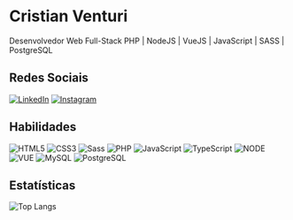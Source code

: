 # Cristian Venturi
Desenvolvedor Web Full-Stack PHP | NodeJS | VueJS | JavaScript | SASS | PostgreSQL 

## Redes Sociais
[![LinkedIn](https://img.shields.io/badge/LinkedIn-000?style=for-the-badge&logo=linkedin&logoColor=0E76A8)](https://www.linkedin.com/in/cristian-venturi-3aa689119/) 
[![Instagram](https://img.shields.io/badge/Instagram-000?style=for-the-badge&logo=instagram)](https://www.instagram.com/crisventuri/)

## Habilidades
![HTML5](https://img.shields.io/badge/HTML5-000?style=for-the-badge&logo=html5) 
![CSS3](https://img.shields.io/badge/CSS3-000?style=for-the-badge&logo=css3&logoColor=264CE4)
![Sass](https://img.shields.io/badge/Sass-000?style=for-the-badge&logo=sass)
![PHP](https://img.shields.io/badge/PHP-000?style=for-the-badge&logo=php)
![JavaScript](https://img.shields.io/badge/JavaScript-000?style=for-the-badge&logo=javascript)
![TypeScript](https://img.shields.io/badge/TypeScript-000?style=for-the-badge&logo=typescript)
![NODE](https://img.shields.io/badge/NODE-000?style=for-the-badge&logo=nodedotjs)
![VUE](https://img.shields.io/badge/VUE-000?style=for-the-badge&logo=vuedotjs)
![MySQL](https://img.shields.io/badge/MySQL-000?style=for-the-badge&logo=mysql)
![PostgreSQL](https://img.shields.io/badge/PostgreSQL-000?style=for-the-badge&logo=postgresql)

## Estatísticas 
![Top Langs](https://github-readme-stats-git-masterrstaa-rickstaa.vercel.app/api/top-langs/?username=cristianventuri&bg_color=faebd7&border_color=000&title_color=000&text_color=fff.)

<!--
**cristianventuri/cristianventuri** is a ✨ _special_ ✨ repository because its `README.md` (this file) appears on your GitHub profile.

Here are some ideas to get you started:

- 🔭 I’m currently working on ...
- 🌱 I’m currently learning ...
- 👯 I’m looking to collaborate on ...
- 🤔 I’m looking for help with ...
- 💬 Ask me about ...
- 📫 How to reach me: ...
- 😄 Pronouns: ...
- ⚡ Fun fact: ...
-->
